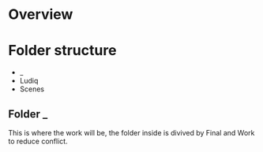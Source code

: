 # Overview

# Folder structure

- _
- Ludiq
- Scenes

## Folder _

This is where the work will be, the folder inside is divived by Final and Work to reduce conflict.